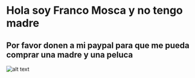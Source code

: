 # Hola soy Franco Mosca y no tengo madre
## Por favor donen a mi paypal para que me pueda comprar una madre y una peluca
![alt text](https://external-content.duckduckgo.com/iu/?u=http%3A%2F%2F2.bp.blogspot.com%2F-fxe648LDk24%2FUgzsgOCOFXI%2FAAAAAAAAF2g%2FXa6W90zZpno%2Fs400%2Fgorda%2Ben%2Bsilla%2Bde%2Bruedas.jpg&f=1&nofb=1)
